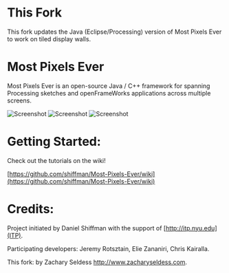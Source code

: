 # This Fork

This fork updates the Java (Eclipse/Processing) version of Most Pixels Ever to work on tiled display walls.

# Most Pixels Ever

Most Pixels Ever is an open-source Java / C++ framework for spanning Processing sketches and openFrameWorks applications across multiple screens.

![Screenshot](http://farm3.static.flickr.com/2199/2124879919_6a8e447903_m.jpg)  ![Screenshot](http://farm3.static.flickr.com/2201/2125653100_1954bd6189_m.jpg)  ![Screenshot](http://farm3.static.flickr.com/2190/2124878313_c302b6aac7_m.jpg)

# Getting Started:

Check out the tutorials on the wiki!

[https://github.com/shiffman/Most-Pixels-Ever/wiki](https://github.com/shiffman/Most-Pixels-Ever/wiki)

# Credits:

Project initiated by Daniel Shiffman with the support of [http://itp.nyu.edu](ITP).

Participating developers: Jeremy Rotsztain, Elie Zananiri, Chris Kairalla.

This fork: by Zachary Seldess http://www.zacharyseldess.com.
